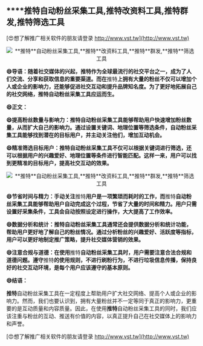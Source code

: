 ## ****推特**自动粉丝采集工具,**推特**改资料工具,**推特**群发,**推特**筛选工具**

[😍想了解推广相关软件的朋友请登录 http://www.vst.tw](http://www.vst.tw)

 <center><img src="https://vst.tw/MP4/tuiguang/png/1.png" alt="**推特**自动粉丝采集工具,**推特**改资料工具,**推特**群发,**推特**筛选工具"></center>

**😄导语：随着社交媒体的兴起，**推特**作为全球最流行的社交平台之一，成为了人们交流、分享和获取信息的重要渠道。而在**推特**上拥有大量的粉丝不仅可以增加个人或企业的影响力，还能够促进社交互动和提升品牌知名度。为了更好地拓展自己的社交网络，**推特**自动粉丝采集工具应运而生。**

**😄正文：**

**😄提高粉丝数量与影响力：**推特**自动粉丝采集工具能够帮助用户快速增加粉丝数量，从而扩大自己的影响力。通过设置关键词、地理位置等筛选条件，自动粉丝采集工具能够找到潜在的目标用户，并主动关注他们，增加互动机会。**

**😄精准筛选目标用户：**推特**自动粉丝采集工具不仅可以根据关键词进行筛选，还可以根据用户的兴趣爱好、地理位置等条件进行智能匹配。这样一来，用户可以找到更精准的目标用户，提高社交互动的效果。**

 <center><img src="https://vst.tw/MP4/tuiguang/png/8.png" alt="**推特**自动粉丝采集工具,**推特**改资料工具,**推特**群发,**推特**筛选工具"></center>

**😄节省时间与精力：手动关注**推特**用户是一项繁琐而耗时的工作，而**推特**自动粉丝采集工具能够帮助用户自动完成这个过程，节省了大量的时间和精力。用户只需设置好采集条件，工具会自动按照设定进行操作，大大提高了工作效率。**

**😄数据分析和统计：**推特**自动粉丝采集工具通常还会提供数据分析和统计功能，帮助用户更好地了解自己的粉丝情况。通过分析粉丝的兴趣爱好、活跃度等指标，用户可以更好地制定推广策略，提升社交媒体营销的效果。**

**😄注意合规与道德：在使用**推特**自动粉丝采集工具时，用户需要注意合法合规和道德问题。遵守**推特**的使用规则，不进行刷粉行为，不进行垃圾信息传播，保持良好的社交互动环境，是每个用户应该遵守的基本原则。**

**😄结语：**

**推特**自动粉丝采集工具在一定程度上帮助用户扩大社交网络、提高个人或企业的影响力。然而，我们也要认识到，拥有大量粉丝并不一定等同于真正的影响力，更重要的是互动质量和内容质量。因此，在使用**推特**自动粉丝采集工具的同时，我们应该注重与粉丝的互动、推送有价值的内容，以真正提升自己在社交媒体上的影响力和声誉。

[😍想了解推广相关软件的朋友请登录 http://www.vst.tw](http://www.vst.tw)



